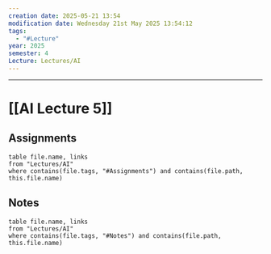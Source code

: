 ```yaml
---
creation date: 2025-05-21 13:54
modification date: Wednesday 21st May 2025 13:54:12
tags:
  - "#Lecture"
year: 2025
semester: 4
Lecture: Lectures/AI
---
```

---
# [[AI Lecture 5]]


## Assignments

 ```dataview
table file.name, links
from "Lectures/AI"
where contains(file.tags, "#Assignments") and contains(file.path, this.file.name)
```



## Notes


 ```dataview
table file.name, links
from "Lectures/AI"
where contains(file.tags, "#Notes") and contains(file.path, this.file.name)
```



